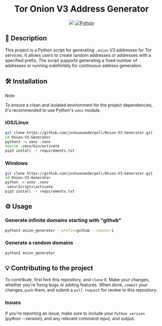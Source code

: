 <h1 align="center">Tor Onion V3 Address Generator</h1>

<p align="center">
    <img src="https://api.visitorbadge.io/api/visitors?path=https%3A%2F%2Fgithub.com%2Fjoshuavanderpoll%2FOnion-V3-Generator&label=Views&countColor=%2337d67a" />
    <a href="https://www.python.org/">
      <img src="https://img.shields.io/badge/python-3670A0?style=for-the-badge&logo=python&logoColor=ffdd54" alt="Python">
    </a>
</p>

## 📜 Description
This project is a Python script for generating `.onion` V3 addresses for Tor services. It allows users to create random addresses or addresses with a specified prefix. The script supports generating a fixed number of addresses or running indefinitely for continuous address generation.

## 🛠️ Installation
> [!NOTE]
> To ensure a clean and isolated environment for the project dependencies, it's recommended to use Python's `venv` module.

### iOS/Linux
```bash
git clone https://github.com/joshuavanderpoll/Onion-V3-Generator.git
cd Onion-V3-Generator
python3 -m venv .venv
source .venv/bin/activate
pip3 install -r requirements.txt
```

### Windows
```bash
git clone https://github.com/joshuavanderpoll/Onion-V3-Generator.git
cd Onion-V3-Generator
python -m venv .venv 
.venv\Scripts\activate
pip3 install -r requirements.txt
```

## ⚙️ Usage

### Generate infinite domains starting with "github"
```bash
python3 onion_generator --prefix=github --count=-1
```

### Generate a random domains
```bash
python3 onion_generator
```

## 💡 Contributing to the project
To contribute, first fork this repository, and `clone` it. Make your changes, whether you're fixing bugs or adding features. When done, `commit` your changes, `push` them, and submit a `pull request` for review to this repository.

### Issues
If you're reporting an issue, make sure to include your `Python version` (python --version), and any relevant command input, and output.
